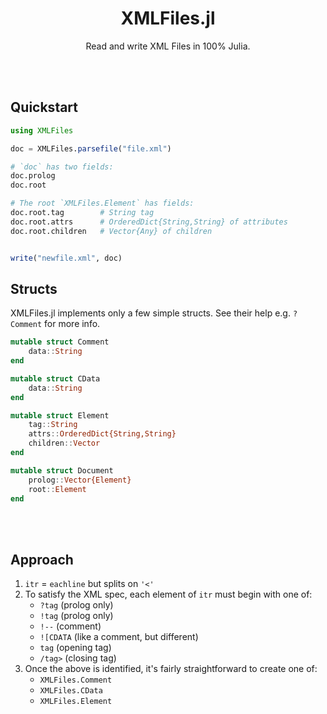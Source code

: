 <h1 align="center">XMLFiles.jl</h1>

<p align="center">Read and write XML Files in 100% Julia.</p>

<br><br>

## Quickstart

```julia
using XMLFiles

doc = XMLFiles.parsefile("file.xml")

# `doc` has two fields:
doc.prolog
doc.root

# The root `XMLFiles.Element` has fields:
doc.root.tag        # String tag
doc.root.attrs      # OrderedDict{String,String} of attributes
doc.root.children   # Vector{Any} of children


write("newfile.xml", doc)
```

## Structs

XMLFiles.jl implements only a few simple structs.  See their help e.g. `?Comment` for more info.

```julia
mutable struct Comment
    data::String
end

mutable struct CData
    data::String
end

mutable struct Element
    tag::String
    attrs::OrderedDict{String,String}
    children::Vector
end

mutable struct Document
    prolog::Vector{Element}
    root::Element
end
```


<br><br>

## Approach

1. `itr` = `eachline` but splits on `'<'`
2. To satisfy the XML spec, each element of `itr` must begin with one of:
    - `?tag` (prolog only)
    - `!tag` (prolog only)
    - `!--` (comment)
    - `![CDATA` (like a comment, but different)
    - `tag` (opening tag)
    - `/tag>` (closing tag)
3.  Once the above is identified, it's fairly straightforward to create one of:
    - `XMLFiles.Comment`
    - `XMLFiles.CData`
    - `XMLFiles.Element`
